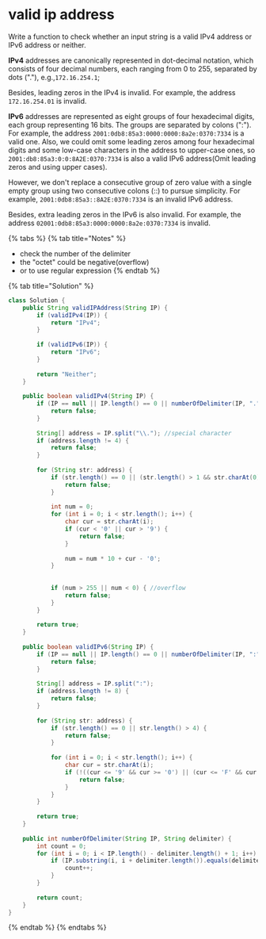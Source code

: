 # valid ip address

Write a function to check whether an input string is a valid IPv4 address or IPv6 address or neither.

**IPv4** addresses are canonically represented in dot-decimal notation, which consists of four decimal numbers, each ranging from 0 to 255, separated by dots \("."\), e.g.,`172.16.254.1`;

Besides, leading zeros in the IPv4 is invalid. For example, the address `172.16.254.01` is invalid.

**IPv6** addresses are represented as eight groups of four hexadecimal digits, each group representing 16 bits. The groups are separated by colons \(":"\). For example, the address `2001:0db8:85a3:0000:0000:8a2e:0370:7334` is a valid one. Also, we could omit some leading zeros among four hexadecimal digits and some low-case characters in the address to upper-case ones, so `2001:db8:85a3:0:0:8A2E:0370:7334` is also a valid IPv6 address\(Omit leading zeros and using upper cases\).

However, we don't replace a consecutive group of zero value with a single empty group using two consecutive colons \(::\) to pursue simplicity. For example, `2001:0db8:85a3::8A2E:0370:7334` is an invalid IPv6 address.

Besides, extra leading zeros in the IPv6 is also invalid. For example, the address `02001:0db8:85a3:0000:0000:8a2e:0370:7334` is invalid.

{% tabs %}
{% tab title="Notes" %}
* check the number of the delimiter
* the "octet" could be negative\(overflow\)
* or to use regular expression
{% endtab %}

{% tab title="Solution" %}
```java
class Solution {
    public String validIPAddress(String IP) {
        if (validIPv4(IP)) {
            return "IPv4";
        }
        
        if (validIPv6(IP)) {
            return "IPv6";
        }
        
        return "Neither";
    }
    
    public boolean validIPv4(String IP) {
        if (IP == null || IP.length() == 0 || numberOfDelimiter(IP, ".") != 3) {
            return false;
        }
        
        String[] address = IP.split("\\."); //special character
        if (address.length != 4) {
            return false;
        }
        
        for (String str: address) {
            if (str.length() == 0 || (str.length() > 1 && str.charAt(0) == '0')) {
                return false;
            }
            
            int num = 0;
            for (int i = 0; i < str.length(); i++) {
                char cur = str.charAt(i);
                if (cur < '0' || cur > '9') {
                    return false;
                }
                
                num = num * 10 + cur - '0';
            }
            
            
            if (num > 255 || num < 0) { //overflow
                return false;
            }
        }
        
        return true;
    }
    
    public boolean validIPv6(String IP) {
        if (IP == null || IP.length() == 0 || numberOfDelimiter(IP, ":") != 7) {
            return false;
        }
        
        String[] address = IP.split(":");
        if (address.length != 8) {
            return false;
        }
        
        for (String str: address) {
            if (str.length() == 0 || str.length() > 4) {
                return false;
            }
            
            for (int i = 0; i < str.length(); i++) {
                char cur = str.charAt(i);
                if (!((cur <= '9' && cur >= '0') || (cur <= 'F' && cur >= 'A') || (cur <= 'f' && cur >= 'a'))) {
                    return false;
                }
            }
        }
        
        return true;
    }
    
    public int numberOfDelimiter(String IP, String delimiter) {
        int count = 0;
        for (int i = 0; i < IP.length() - delimiter.length() + 1; i++) {
            if (IP.substring(i, i + delimiter.length()).equals(delimiter)) {
                count++;
            }
        }
        
        return count;
    }
}
```
{% endtab %}
{% endtabs %}

